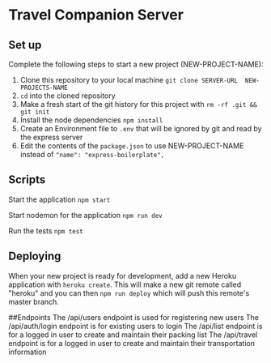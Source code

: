 # Travel Companion Server

## Set up

Complete the following steps to start a new project (NEW-PROJECT-NAME):

1. Clone this repository to your local machine `git clone SERVER-URL  NEW-PROJECTS-NAME`
2. `cd` into the cloned repository
3. Make a fresh start of the git history for this project with `rm -rf .git && git init`
4. Install the node dependencies `npm install`
5. Create an Environment file to `.env` that will be ignored by git and read by the express server
6. Edit the contents of the `package.json` to use NEW-PROJECT-NAME instead of `"name": "express-boilerplate",`

## Scripts

Start the application `npm start`

Start nodemon for the application `npm run dev`

Run the tests `npm test`

## Deploying

When your new project is ready for development, add a new Heroku application with `heroku create`. This will make a new git remote called "heroku" and you can then `npm run deploy` which will push this remote's master branch.

##Endpoints
The /api/users endpoint is used for registering new users
The /api/auth/login endpoint is for existing users to login
The /api/list endpoint is for a logged in user to create and maintain their packing list
The /api/travel endpoint is for a logged in user to create and maintain their transportation information
